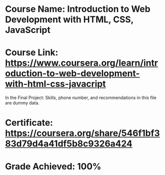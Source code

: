 # Course Name: Introduction to Web Development with HTML, CSS, JavaScript
# Course Link: https://www.coursera.org/learn/introduction-to-web-development-with-html-css-javacript
In the Final Project: Skills, phone number, and recommendations in this file are dummy data.
# Certificate: https://coursera.org/share/546f1bf383d79d4a41df5b8c9326a424
# Grade Achieved: 100%
